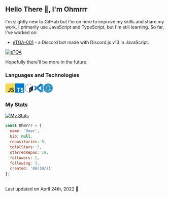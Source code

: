 ## Hello There 👋, I'm Ohmrrr

I'm slightly new to GitHub but I'm on here to improve my skills and share my work.
I primarily use JavaScript and TypeScript, but I'm still learning. So far, I've worked on:

- [eTOA-001](https://github.com/Ohmrrr/etoa-bot) - a Discord bot made with Discord.js v13 in JavaScript. 

[![eTOA](https://github-readme-stats.vercel.app/api/pin/?username=Ohmrrr&repo=etoa-bot&show_owner=true&theme=dark)](https://github.com/Ohmrrr/etoa-bot)

Hopefully there'll be more in the future.

### Languages and Technologies

<img align="left" width="30px" alt="JavaScript" src="https://raw.githubusercontent.com/devicons/devicon/2ae2a900d2f041da66e950e4d48052658d850630/icons/javascript/javascript-original.svg" />
<img align="left" width="30px" alt="TypeScript" src="https://raw.githubusercontent.com/devicons/devicon/2ae2a900d2f041da66e950e4d48052658d850630/icons/typescript/typescript-original.svg" />
<img align="left" width="30px" alt="Bash" src="https://raw.githubusercontent.com/devicons/devicon/2ae2a900d2f041da66e950e4d48052658d850630/icons/bash/bash-original.svg" />
<img align="left" width="30px" alt="Visual Studio Code" src="https://raw.githubusercontent.com/devicons/devicon/2ae2a900d2f041da66e950e4d48052658d850630/icons/vscode/vscode-original.svg" />
<img align="left" width="30px" alt="Yarn" src="https://raw.githubusercontent.com/devicons/devicon/2ae2a900d2f041da66e950e4d48052658d850630/icons/yarn/yarn-original.svg" />
<br />
<br />

### My Stats

[![My Stats](https://github-readme-stats.vercel.app/api?username=Ohmrrr&theme=dark)](https://github.com/Ohmrrr)
<br />

```js
const Ohmrrr = {
  name: 'Omar',
  bio: null,
  repositories: 5,
  totalStars: 5,
  starredRepos: 19,
  followers: 1,
  following: 3,
  created: '08/19/21'
};
```

<br />
Last updated on April 24th, 2022 🤯
